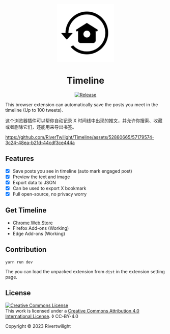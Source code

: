<div align="center">

<a href="https://www.ygktool.com">
  <img width="180" src="./dist/icon/android-icon-192x192.png">
</a>

<h1 align="center">Timeline</h1>

[![Release](https://img.shields.io/github/release/rivertwilight/timeline.svg)](https://github.com/rivertwilight/timeline/releases)

</div>

This browser extension can automatically save the posts you meet in the timeline (Up to 100 tweets).

这个浏览器插件可以帮你自动记录 X 时间线中出现的推文，并允许你搜索、收藏或者删除它们，还能用来导出书签。

https://github.com/RiverTwilight/Timeline/assets/52880665/57179574-3c24-48ea-b21d-44cdf3ce444a

## Features

- [x] Save posts you see in timeline (auto mark engaged post)
- [x] Preview the text and image
- [x] Export data to JSON
- [x] Can be used to export X bookmark
- [x] Full open-source, no privacy worry

## Get Timeline

* [Chrome Web Store](https://chrome.google.com/webstore/detail/timeline-x-history/fdmmhjkfeembndibfcpiaohjhlnafnpd?hl=en-US)
* Firefox Add-ons (Working)
* Edge Add-ons (Working)

## Contribution

```
yarn run dev
```

The you can load the unpacked extension from `dist` in the extension setting page.

## License

<a rel="license" href="http://creativecommons.org/licenses/by/4.0/"><img alt="Creative Commons License" style="border-width:0" src="https://i.creativecommons.org/l/by/4.0/88x31.png" /></a><br />This work is licensed under a <a rel="license" href="http://creativecommons.org/licenses/by/4.0/">Creative Commons Attribution 4.0 International License</a>.
◊
CC-BY-4.0

Copyright © 2023 Rivertwilight 

